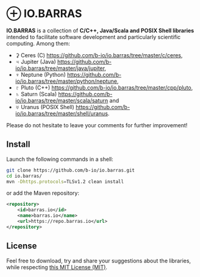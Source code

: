 # ⊕ IO.BARRAS

**IO.BARRAS** is a collection of **C/C++, Java/Scala and POSIX Shell libraries** intended to
facilitate software development and particularly scientific computing.
Among them:

  * ⚳ Ceres (C) <https://github.com/b-io/io.barras/tree/master/c/ceres>,
  * ♃ Jupiter (Java) <https://github.com/b-io/io.barras/tree/master/java/jupiter>,
  * ♆ Neptune (Python) <https://github.com/b-io/io.barras/tree/master/python/neptune>,
  * ♇ Pluto (C++) <https://github.com/b-io/io.barras/tree/master/cpp/pluto>,
  * ♄ Saturn (Scala) <https://github.com/b-io/io.barras/tree/master/scala/saturn> and
  * ♅ Uranus (POSIX Shell) <https://github.com/b-io/io.barras/tree/master/shell/uranus>.

Please do not hesitate to leave your comments for further improvement!


## Install

Launch the following commands in a shell:
~~~bash
git clone https://github.com/b-io/io.barras.git
cd io.barras/
mvn -Dhttps.protocols=TLSv1.2 clean install
~~~

or add the Maven repository:
~~~xml
<repository>
	<id>barras.io</id>
	<name>barras.io</name>
	<url>https://repo.barras.io</url>
</repository>
~~~


## License

Feel free to download, try and share your suggestions about the libraries,
while respecting [this MIT License (MIT)][license].

[license]: <LICENSE>
